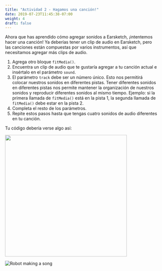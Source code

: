 ```yaml
---
title: "Actividad 2 - Hagamos una canción!"
date: 2019-07-23T11:45:38-07:00
weight: 4
draft: false
---
```


Ahora que has aprendido cómo agregar sonidos a Earsketch, ¡intentemos hacer una canción! Ya deberías tener un clip de audio en Earsketch, pero las canciones están compuestas por varios instrumentos, así que necesitamos agregar más clips de audio.

1. Agrega otro bloque `fitMedia()`.
2. Encuentra un clip de audio que te gustaría agregar a tu canción actual e insértalo en el parámetro `sound`.
3. El parámetro `track` debe ser un número único. Esto nos permitirá colocar nuestros sonidos en diferentes pistas. Tener diferentes sonidos en diferentes pistas nos permite mantener la organización de nuestros sonidos y reproducir diferentes sonidos al mismo tiempo. Ejemplo: si la primera llamada de `fitMedia()` está en la pista 1, la segunda llamada de `fitMedia()` debe estar en la pista 2.
4. Completa el resto de los parámetros.
5. Repite estos pasos hasta que tengas cuatro sonidos de audio diferentes en tu canción.

Tu código debería verse algo así:

<img src="../img/screenshot-fit-media-2.png" height="400"/>

![Robot making a song](https://media.giphy.com/media/9RJRzvIuKGrL3tAchc/giphy.gif)